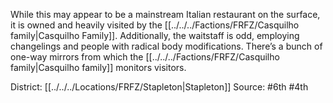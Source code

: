 While this may appear to be a mainstream Italian restaurant on the surface, it is owned and heavily visited by the [[../../../Factions/FRFZ/Casquilho family|Casquilho Family]]. Additionally, the waitstaff is odd, employing changelings and people with radical body modifications. There’s a bunch of one-way mirrors from which the [[../../../Factions/FRFZ/Casquilho family|Casquilho family]] monitors visitors.

District: [[../../../Locations/FRFZ/Stapleton|Stapleton]]
Source: #6th #4th